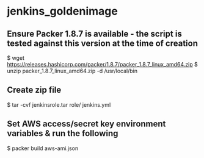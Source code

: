 # jenkins_goldenimage



## Ensure Packer 1.8.7 is available - the script is tested against this version at the time of creation ##
 $ wget https://releases.hashicorp.com/packer/1.8.7/packer_1.8.7_linux_amd64.zip
 $ unzip packer_1.8.7_linux_amd64.zip -d /usr/local/bin


## Create zip file
 $ tar -cvf jenkinsrole.tar role/ jenkins.yml

## Set AWS access/secret key environment variables & run the following
 $ packer build aws-ami.json

